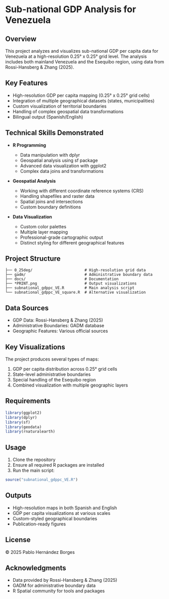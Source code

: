 # Sub-national GDP Analysis for Venezuela 

## Overview
This project analyzes and visualizes sub-national GDP per capita data for Venezuela at a high-resolution 0.25° x 0.25° grid level. The analysis includes both mainland Venezuela and the Esequibo region, using data from Rossi-Hansberg & Zhang (2025).

## Key Features
- High-resolution GDP per capita mapping (0.25° x 0.25° grid cells)
- Integration of multiple geographical datasets (states, municipalities)
- Custom visualization of territorial boundaries
- Handling of complex geospatial data transformations
- Bilingual output (Spanish/English)

## Technical Skills Demonstrated
- **R Programming**
  - Data manipulation with dplyr
  - Geospatial analysis using sf package
  - Advanced data visualization with ggplot2
  - Complex data joins and transformations

- **Geospatial Analysis**
  - Working with different coordinate reference systems (CRS)
  - Handling shapefiles and raster data
  - Spatial joins and intersections
  - Custom boundary definitions

- **Data Visualization**
  - Custom color palettes
  - Multiple layer mapping
  - Professional-grade cartographic output
  - Distinct styling for different geographical features

## Project Structure
```
├── 0_25deg/                       # High-resolution grid data
├── gadm/                          # Administrative boundary data
├── docs/                          # Documentation
├── *PRINT.png                     # Output visualizations
├── subnational_gdppc_VE.R         # Main analysis script
└── subnational_gdppc_VE_square.R  # Alternative visualization
```

## Data Sources
- GDP Data: Rossi-Hansberg & Zhang (2025)
- Administrative Boundaries: GADM database
- Geographic Features: Various official sources

## Key Visualizations
The project produces several types of maps:
1. GDP per capita distribution across 0.25° grid cells
2. State-level administrative boundaries
3. Special handling of the Esequibo region
4. Combined visualization with multiple geographic layers

## Requirements
```r
library(ggplot2)
library(dplyr)
library(sf)
library(geodata)
library(rnaturalearth)
```

## Usage
1. Clone the repository
2. Ensure all required R packages are installed
3. Run the main script:
```r
source("subnational_gdppc_VE.R")
```

## Outputs
- High-resolution maps in both Spanish and English
- GDP per capita visualizations at various scales
- Custom-styled geographical boundaries
- Publication-ready figures

## License
© 2025 Pablo Hernández Borges

## Acknowledgments
- Data provided by Rossi-Hansberg & Zhang (2025)
- GADM for administrative boundary data
- R Spatial community for tools and packages